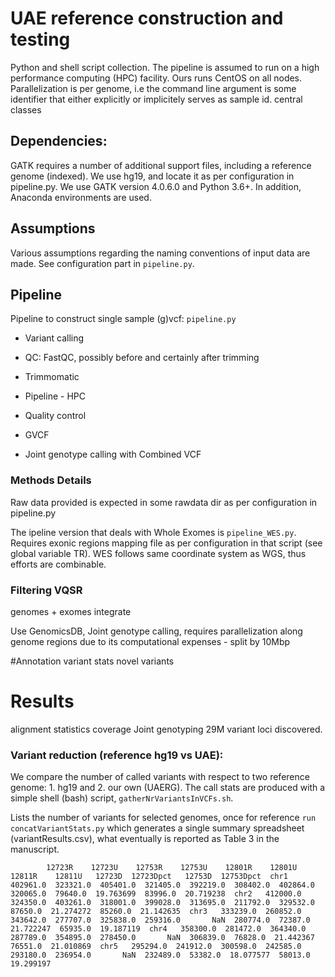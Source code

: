 # UAE reference construction and testing
Python and shell script collection.
The pipeline is assumed to run on a high performance computing (HPC) facility. Ours runs CentOS on all nodes. Parallelization is per genome, i.e the command line argument is some identifier that either explicitly or implicitely serves as sample id.
central classes

## Dependencies:
GATK requires a number of additional support files, including a reference genome (indexed).
We use hg19, and locate it as per configuration in pipeline.py.
We use GATK version 4.0.6.0 and Python 3.6+. In addition, Anaconda environments are used.

## Assumptions
Various assumptions regarding the naming conventions of input data are made. See configuration part in `pipeline.py`.

## Pipeline

Pipeline to construct single sample (g)vcf:
`pipeline.py`
* Variant calling
* QC: FastQC, possibly before and certainly after trimming
* Trimmomatic
* Pipeline - HPC
* Quality control

* GVCF 
* Joint genotype calling with Combined VCF


### Methods Details

Raw data provided is expected in some rawdata dir as per configuration in pipeline.py

The ipeline version that deals with Whole Exomes is `pipeline_WES.py`.
Requires exonic regions mapping file as per configuration in that script (see global variable TR).
WES follows same coordinate system as WGS, thus efforts are combinable.

### Filtering VQSR 
genomes + exomes integrate 

Use GenomicsDB, Joint genotype calling, requires parallelization along genome regions due 
to its computational expenses - split by 10Mbp


#Annotation 
variant stats
novel variants


# Results
alignment statistics coverage
Joint genotyping
29M variant loci discovered.

### Variant reduction (reference hg19 vs UAE):
We compare the number of called variants with respect to two reference genome: 1. hg19 and 2. our own (UAERG).
The call stats are produced with a simple shell (bash) script, `gatherNrVariantsInVCFs.sh`.

Lists the number of variants for selected genomes, once for reference 
`run concatVariantStats.py`
which generates a single summary spreadsheet (variantResults.csv), what eventually is reported as Table 3 in the manuscript.

`         12723R    12723U    12753R    12753U    12801R    12801U    12811R    12811U   12723D  12723Dpct   12753D  12753Dpct 
chr1   402961.0  323321.0  405401.0  321405.0  392219.0  308402.0  402864.0  320065.0  79640.0  19.763699  83996.0  20.719238 
chr2   412000.0  324350.0  403261.0  318001.0  399028.0  313695.0  211792.0  329532.0  87650.0  21.274272  85260.0  21.142635 
chr3   333239.0  260852.0  343642.0  277707.0  325838.0  259316.0       NaN  280774.0  72387.0  21.722247  65935.0  19.187119 
chr4   358300.0  281472.0  364340.0  287789.0  354895.0  278450.0       NaN  306839.0  76828.0  21.442367  76551.0  21.010869 
chr5   295294.0  241912.0  300598.0  242585.0  293180.0  236954.0       NaN  232489.0  53382.0  18.077577  58013.0  19.299197 `

